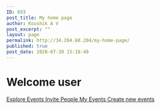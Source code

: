 ```yaml
---
ID: 693
post_title: My home page
author: Koushik A V
post_excerpt: ""
layout: page
permalink: http://34.204.60.204/my-home-page/
published: true
post_date: 2020-07-30 15:18:40
---
```

<h1>Welcome user</h1>		
			<a href="http://34.204.60.204/upcoming-events/" role="button">
						Explore Events
					</a>
			<a href="#" role="button">
						Invite People
					</a>
			<a href="#" role="button">
						 My Events
					</a>
			<a href="http://34.204.60.204/create-your-events/" role="button">
						Create new events
					</a>